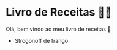 # Livro de Receitas :man_cook:

Olá, bem vindo ao meu livro de receitas :wave:

- Strogonoff de frango

